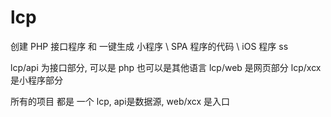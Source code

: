 # lcp
创建 PHP 接口程序 和  一键生成 小程序 \ SPA 程序的代码 \ iOS 程序 ss


lcp/api  为接口部分, 可以是 php 也可以是其他语言
lcp/web  是网页部分
lcp/xcx  是小程序部分

所有的项目 都是 一个 lcp,  api是数据源,  web/xcx 是入口


